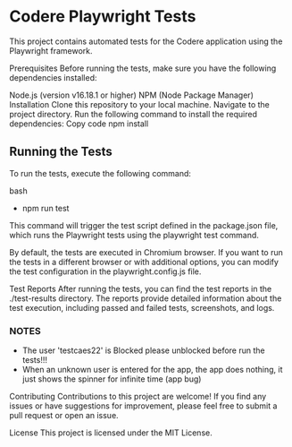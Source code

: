 # Codere Playwright Tests
This project contains automated tests for the Codere application using the Playwright framework.

Prerequisites
Before running the tests, make sure you have the following dependencies installed:

Node.js (version v16.18.1 or higher)
NPM (Node Package Manager)
Installation
Clone this repository to your local machine.
Navigate to the project directory.
Run the following command to install the required dependencies:
Copy code
npm install

## Running the Tests
To run the tests, execute the following command:

bash

* npm run test

This command will trigger the test script defined in the package.json file, which runs the Playwright tests using the playwright test command.

By default, the tests are executed in Chromium browser. If you want to run the tests in a different browser or with additional options, you can modify the test configuration in the playwright.config.js file.

Test Reports
After running the tests, you can find the test reports in the ./test-results directory. The reports provide detailed information about the test execution, including passed and failed tests, screenshots, and logs.

### NOTES 
* The user 'testcaes22' is Blocked please unblocked before run the tests!!! 
* When an unknown user is entered for the app, the app does nothing, it just shows the spinner for infinite time (app bug)

Contributing
Contributions to this project are welcome! If you find any issues or have suggestions for improvement, please feel free to submit a pull request or open an issue.

License
This project is licensed under the MIT License.
